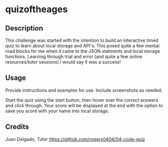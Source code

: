 # quizoftheages
## Description

This challenge was started with the intention to build an interactive timed quiz to learn about local storage and API's. This posed quite a few mental road blocks for me when it came to the JSON statments and local storage functions. Learning through trial and error (and quite a few online resources/tutor sessions) I would say it was a success!

## Usage

Provide instructions and examples for use. Include screenshots as needed.

Start the quiz using the start button, then hover over the correct answers and click through. Your score will be displayed at the end with the option to save you score with your name into local storage.

## Credits

Juan Delgado, Tutor
https://github.com/rogers0404/04-code-quiz

